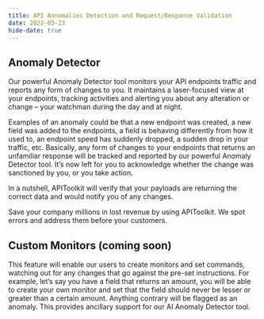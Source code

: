 ```yaml
---
title: API Annomalies Detection and Request/Response Validation 
date: 2022-03-23
hide-date: true
---
```


## Anomaly Detector
 
Our powerful Anomaly Detector tool monitors your API endpoints traffic and reports any form of changes to you. It maintains a laser-focused view at your endpoints, tracking activities and alerting you about any alteration or change – your watchman during the day and at night.
 
Examples of an anomaly could be that a new endpoint was created, a new field was added to the endpoints, a field is behaving differently from how it used to, an endpoint speed has suddenly dropped, a sudden drop in your traffic, etc. Basically, any form of changes to your endpoints that returns an unfamiliar response will be tracked and reported by our powerful Anomaly Detector tool. It’s now left for you to acknowledge whether the change was sanctioned by you, or you take action.
 
In a nutshell, APIToolkit will verify that your payloads are returning the correct data and would notify you of any changes.
 
Save your company millions in lost revenue by using APIToolkit. We spot errors and address them before your customers.
 
## Custom Monitors (coming soon) 
 This feature will enable our users to create monitors and set commands, watching out for any changes that go against the pre-set instructions. For example, let’s say you have a field that returns an amount, you will be able to create your own monitor and set that the field should never be lesser or greater than a certain amount. Anything contrary will be flagged as an anomaly. This provides ancillary support for our AI Anomaly Detector tool.
